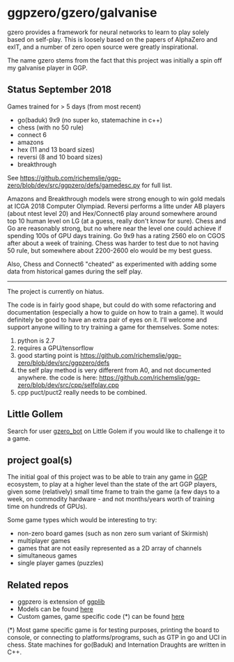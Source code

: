 ggpzero/gzero/galvanise
=======================
gzero provides a framework for neural networks to learn to play solely based on self-play.  This
is loosely based on the papers of AlphaZero and exIT, and a number of zero open source were greatly
inspirational.

The name gzero stems from the fact that this project was initially a spin off my galvanise player
in GGP.

Status September 2018
-------------------
Games trained for > 5 days (from most recent)

* go(baduk) 9x9 (no super ko, statemachine in c++)
* chess (with no 50 rule)
* connect 6
* amazons
* hex (11 and 13 board sizes)
* reversi (8 and 10 board sizes)
* breakthrough

See https://github.com/richemslie/ggp-zero/blob/dev/src/ggpzero/defs/gamedesc.py for full list.

Amazons and Breakthrough models were strong enough to win gold medals at ICGA 2018 Computer Olympiad.  Reversi performs a litte under AB players (about ntest level 20) and Hex/Connect6 play around somewhere around top 10 human level on LG (at a guess, really don't know for sure).  Chess and Go are reasonably strong, but no where near the level one could achieve if spending 100s of GPU days training.  Go 9x9 has a rating 2560 elo on CGOS after about a week of training.  Chess was harder to test due to not having 50 rule, but somewhere about 2200-2600 elo would be my best guess.

Also, Chess and Connect6 "cheated" as experimented with adding some data from historical games
during the self play.

--------------------

The project is currently on hiatus.

The code is in fairly good shape, but could do with some refactoring and
documentation (especially a how to guide on how to train a game).  It would definitely be good to
have an extra pair of eyes on it.  I'll welcome and support anyone willing to try training a game
for themselves.  Some notes:

1. python is 2.7
2. requires a GPU/tensorflow
3. good starting point is https://github.com/richemslie/ggp-zero/blob/dev/src/ggpzero/defs
4. the self play method is very different from A0, and not documented anywhere.  the code is here:
    https://github.com/richemslie/ggp-zero/blob/dev/src/cpp/selfplay.cpp
5. cpp puct/puct2 really needs to be combined.


Little Gollem
-------------
Search for user
[gzero_bot](http://littlegolem.net/jsp/info/player.jsp?plid=58835) on Little Golem if you would
like to challenge it to a game.


project goal(s)
---------------
The initial goal of this project was to be able to train any game in
[GGP](https://en.wikipedia.org/wiki/General_game_playing) ecosystem, to play at a higher level than
the state of the art GGP players, given some (relatively) small time frame to train the game (a few
days to a week, on commodity hardware - and not months/years worth of training time on hundreds of
GPUs).

Some game types which would be interesting to try:

* non-zero board games (such as non zero sum variant of Skirmish)
* multiplayer games
* games that are not easily represented as a 2D array of channels
* simultaneous games
* single player games (puzzles)


Related repos
-------------
* ggpzero is extension of [ggplib](https://github.com/ggplib/ggplib)
* Models can be found [here](https://github.com/richemslie/gzero_data)
* Custom games, game specific code (*) can be found [here](https://github.com/richemslie/gzero_games)


(*)  Most game specific game is for testing purposes, printing the board to console, or connecting
to platforms/programs, such as GTP in go and UCI in chess.  State machines for go(Baduk) and
Internation Draughts are written in C++.


